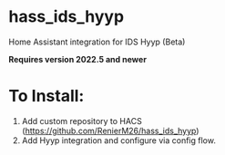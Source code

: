 # hass_ids_hyyp
Home Assistant integration for IDS Hyyp (Beta)

**Requires version 2022.5 and newer**

# To Install:

1) Add custom repository to HACS (https://github.com/RenierM26/hass_ids_hyyp)
2) Add Hyyp integration and configure via config flow.
